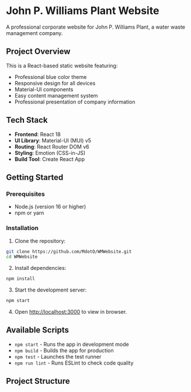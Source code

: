 # John P. Williams Plant Website

A professional corporate website for John P. Williams Plant, a water waste management company.

## Project Overview

This is a React-based static website featuring:
- Professional blue color theme
- Responsive design for all devices
- Material-UI components
- Easy content management system
- Professional presentation of company information

## Tech Stack

- **Frontend**: React 18
- **UI Library**: Material-UI (MUI) v5
- **Routing**: React Router DOM v6
- **Styling**: Emotion (CSS-in-JS)
- **Build Tool**: Create React App

## Getting Started

### Prerequisites
- Node.js (version 16 or higher)
- npm or yarn

### Installation

1. Clone the repository:
```bash
git clone https://github.com/MdotO/WMWebsite.git
cd WMWebsite
```

2. Install dependencies:
```bash
npm install
```

3. Start the development server:
```bash
npm start
```

4. Open [http://localhost:3000](http://localhost:3000) to view in browser.

## Available Scripts

- `npm start` - Runs the app in development mode
- `npm build` - Builds the app for production
- `npm test` - Launches the test runner
- `npm run lint` - Runs ESLint to check code quality

## Project Structure 